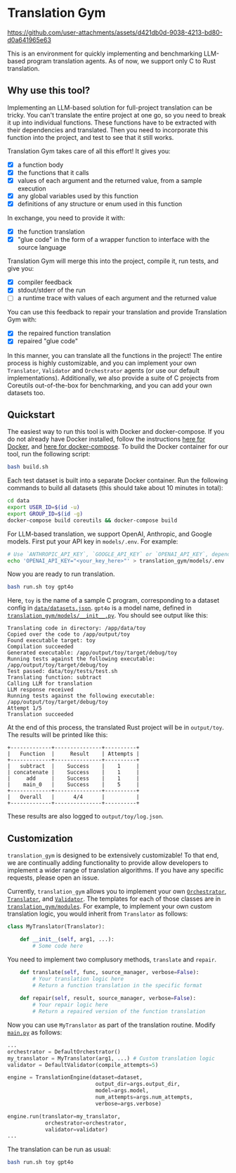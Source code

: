 # Translation Gym

https://github.com/user-attachments/assets/d421db0d-9038-4213-bd80-d0a641965e63

This is an environment for quickly implementing and benchmarking LLM-based program translation agents. As of now, we support only C to Rust translation.

## Why use this tool?

Implementing an LLM-based solution for full-project translation can be tricky. You can't translate the entire project at one go, so you need to break it up into individual functions. These functions have to be extracted with their dependencies and translated. Then you need to incorporate this function into the project, and test to see that it still works.

Translation Gym takes care of all this effort! It gives you:
- [x] a function body
- [x] the functions that it calls
- [x] values of each argument and the returned value, from a sample execution 
- [x] any global variables used by this function
- [x] definitions of any structure or enum used in this function

In exchange, you need to provide it with:
- [x] the function translation
- [x] "glue code" in the form of a wrapper function to interface with the source language

Translation Gym will merge this into the project, compile it, run tests, and give you:
- [x] compiler feedback
- [x] stdout/stderr of the run
- [ ] a runtime trace with values of each argument and the returned value

You can use this feedback to repair your translation and provide Translation Gym with:
- [x] the repaired function translation
- [x] repaired "glue code"

In this manner, you can translate all the functions in the project! The entire process is highly customizable, and you can implement your own `Translator`, `Validator` and `Orchestrator` agents (or use our default implementations). Additionally, we also provide a suite of C projects from Coreutils out-of-the-box for benchmarking, and you can add your own datasets too.

## Quickstart

The easiest way to run this tool is with Docker and docker-compose. If you do not already have Docker installed, follow the instructions [here for Docker](https://docs.docker.com/engine/install/), and [here for docker-compose](https://docs.docker.com/compose/install/). To build the Docker container for our tool, run the following script:
```sh
bash build.sh
```
Each test dataset is built into a separate Docker container. Run the following commands to build all datasets (this should take about 10 minutes in total):
```sh
cd data
export USER_ID=$(id -u)
export GROUP_ID=$(id -g)
docker-compose build coreutils && docker-compose build
```
For LLM-based translation, we support OpenAI, Anthropic, and Google models. First put your API key in `models/.env`. For example:
```sh
# Use `ANTHROPIC_API_KEY`, `GOOGLE_API_KEY` or `OPENAI_API_KEY`, depending on your use case
echo 'OPENAI_API_KEY="<your_key_here>"' > translation_gym/models/.env
```
Now you are ready to run translation.
```sh
bash run.sh toy gpt4o
```
Here, `toy` is the name of a sample C program, corresponding to a dataset config in [`data/datasets.json`](data/datasets.json). `gpt4o` is a model name, defined in [`translation_gym/models/__init__.py`](translation_gym/models/__init__.py).
You should see output like this:
```
Translating code in directory: /app/data/toy
Copied over the code to /app/output/toy
Found executable target: toy
Compilation succeeded
Generated executable: /app/output/toy/target/debug/toy
Running tests against the following executable: /app/output/toy/target/debug/toy
Test passed: data/toy/tests/test.sh
Translating function: subtract
Calling LLM for translation
LLM response received
Running tests against the following executable: /app/output/toy/target/debug/toy
Attempt 1/5
Translation succeeded
```
At the end of this process, the translated Rust project will be in `output/toy`. The results will be printed like this:
```
+-------------+---------------+----------+
|   Function  |     Result    | Attempts |
+-------------+---------------+----------+
|   subtract  |    Success    |    1     |
| concatenate |    Success    |    1     |
|     add     |    Success    |    1     |
|    main_0   |    Success    |    5     |
+-------------+---------------+----------+
|   Overall   |      4/4      |          |
+-------------+---------------+----------+
```
These results are also logged to `output/toy/log.json`.

## Customization

`translation_gym` is designed to be extensively customizable! To that end, we are continually adding functionality to provide allow developers to implement a wider range of translation algorithms. If you have any specific requests, please open an issue.

Currently, `translation_gym` allows you to implement your own [`Orchestrator`](translation_gym/modules/orchestrator.py), [`Translator`](translation_gym/modules/translator.py), and [`Validator`](translation_gym/modules/validator.py). The templates for each of those classes are in [`translation_gym/modules`](translation_gym/modules). For example, to implement your own custom translation logic, you would inherit from `Translator` as follows:
```python
class MyTranslator(Translator):

    def __init__(self, arg1, ...):
        # Some code here
```
You need to implement two complusory methods, `translate` and `repair`.
```python
    def translate(self, func, source_manager, verbose=False):
        # Your translation logic here
        # Return a function translation in the specific format
    
    def repair(self, result, source_manager, verbose=False):
        # Your repair logic here
        # Return a repaired version of the function translation
```
Now you can use `MyTranslator` as part of the translation routine. Modify [`main.py`](main.py) as follows:
```python
...
orchestrator = DefaultOrchestrator()
my_translator = MyTranslator(arg1, ...) # Custom translation logic
validator = DefaultValidator(compile_attempts=5)

engine = TranslationEngine(dataset=dataset,
                            output_dir=args.output_dir,
                            model=args.model,
                            num_attempts=args.num_attempts,
                            verbose=args.verbose)

engine.run(translator=my_translator,
            orchestrator=orchestrator,
            validator=validator)
...
```
The translation can be run as usual:
```sh
bash run.sh toy gpt4o
```
